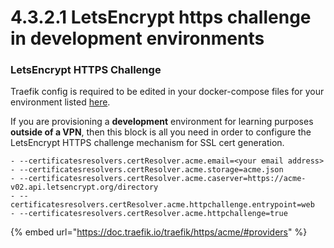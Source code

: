 # 4.3.2.1 LetsEncrypt https challenge in development environments

### LetsEncrypt HTTPS Challenge

Traefik config is required to be edited in your docker-compose files for your environment listed [here](https://github.com/opencrvs/opencrvs-countryconfig/tree/develop/infrastructure).

If you are provisioning a **development** environment for learning purposes **outside of a VPN**, then this block is all you need in order to configure the LetsEncrypt HTTPS challenge mechanism for SSL cert generation.

```
- --certificatesresolvers.certResolver.acme.email=<your email address>
- --certificatesresolvers.certResolver.acme.storage=acme.json
- --certificatesresolvers.certResolver.acme.caserver=https://acme-v02.api.letsencrypt.org/directory
- --certificatesresolvers.certResolver.acme.httpchallenge.entrypoint=web
- --certificatesresolvers.certResolver.acme.httpchallenge=true
```

{% embed url="https://doc.traefik.io/traefik/https/acme/#providers" %}

